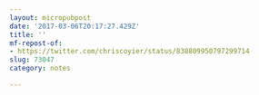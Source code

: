 ```yaml
---
layout: micropubpost
date: '2017-03-06T20:17:27.429Z'
title: ''
mf-repost-of:
- https://twitter.com/chriscoyier/status/838809950797299714
slug: 73047
category: notes

---
```

